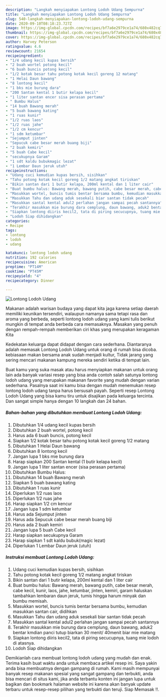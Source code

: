 ```yaml
---
description: "Langkah menyiapakan Lontong Lodoh Udang Sempurna"
title: "Langkah menyiapakan Lontong Lodoh Udang Sempurna"
slug: 540-langkah-menyiapakan-lontong-lodoh-udang-sempurna
date: 2020-09-10T08:18:23.727Z
image: https://img-global.cpcdn.com/recipes/bf7a6e2979ce1a74/680x482cq70/lontong-lodoh-udang-foto-resep-utama.jpg
thumbnail: https://img-global.cpcdn.com/recipes/bf7a6e2979ce1a74/680x482cq70/lontong-lodoh-udang-foto-resep-utama.jpg
cover: https://img-global.cpcdn.com/recipes/bf7a6e2979ce1a74/680x482cq70/lontong-lodoh-udang-foto-resep-utama.jpg
author: Harvey Peterson
ratingvalue: 4.6
reviewcount: 21654
recipeingredient:
- "1/4 udang kecil kupas bersih"
- "2 buah wortel potong kecil"
- "6 buah buncis potong kecil"
- "1/2 kotak besar tahu potong kotak kecil goreng 12 matang"
- "1 Helai Daun bawang"
- "8 lontong kecil"
- "1 bks mie burung dara"
- "200 Santan kental 1 butir kelapa kecil"
- "1 liter santan encer sisa perasan pertama"
- " Bumbu Halus"
- "14 buah Bawang merah"
- "5 buah bawang kating"
- "1 ruas kunir"
- "1/2 ruas laos"
- "1/2 ruas jahe"
- "1/2 cm kencur"
- "1 sdm ketumbar"
- "Sejumput jinten"
- "Sepucuk cabe besar merah buang biji"
- "2 buah kemiri"
- "5 buah Cabe kecil"
- "secukupnya Garam"
- "1 sdt kaldu bubukmagic lezat"
- "1 Lembar Daun jeruk utuh"
recipeinstructions:
- "Udang cuci kemudian kupas bersih, sisihkan"
- "Tahu potong kotak kecil goreng 1/2 matang angkat tiriskan"
- "Bikin santan dari 1 butir kelapa, 200ml kental dan 1 liter cair"
- "Buat bumbu halus: Bawang merah, bawang putih, cabe besar merah, cabe kecil, kunir, laos, jahe, ketumbar, jinten, kemiri, garam haluskan tambahkan lembaran daun jeruk, tumis hingga harum minyak dan bumbu memisah."
- "Masukkan wortel, buncis tumis bentar bersama bumbu, kemudian masukkan santan cair, didihkan"
- "Masukkan Tahu dan udang aduk sesekali biar santan tidak pecah"
- "Masukkan santal kental adul2 perlahan jangan sampai pecah santannya"
- "Terakhir masukkan mie burung dara cemplung, daun bawang, aduk2 bentar kmdian panci tutup biarkan 30 menit/ 40menit biar mie matang"
- "Siapkan lontong diiris kecil2, tata di piring secucupnya, tuang mie lodoh di atasnya."
- "Lodoh Siap dihidangkan"
categories:
- Recipe
tags:
- lontong
- lodoh
- udang

katakunci: lontong lodoh udang 
nutrition: 192 calories
recipecuisine: American
preptime: "PT14M"
cooktime: "PT45M"
recipeyield: "4"
recipecategory: Dinner

---
```



![Lontong Lodoh Udang](https://img-global.cpcdn.com/recipes/bf7a6e2979ce1a74/680x482cq70/lontong-lodoh-udang-foto-resep-utama.jpg)

Makanan adalah warisan budaya yang dapat kita jaga karena setiap daerah memiliki keunikan tersendiri, walaupun namanya sama tetapi rasa dan aroma yang berbeda, seperti lontong lodoh udang yang kami tulis berikut mungkin di tempat anda berbeda cara memasaknya. Masakan yang penuh dengan rempah-rempah memberikan ciri khas yang merupakan keragaman Kita

Kedekatan keluarga dapat didapat dengan cara sederhana. Diantaranya adalah memasak Lontong Lodoh Udang untuk orang di rumah bisa dicoba. kebiasaan makan bersama anak sudah menjadi kultur, Tidak jarang yang sering mencari makanan kampung mereka sendiri ketika di tempat lain.



Buat kamu yang suka masak atau harus menyiapkan makanan untuk orang lain ada banyak variasi resep yang bisa anda contoh salah satunya lontong lodoh udang yang merupakan makanan favorite yang mudah dengan varian sederhana. Pasalnya saat ini kamu bisa dengan mudah menemukan resep lontong lodoh udang tanpa harus bersusah payah.
Seperti resep Lontong Lodoh Udang yang bisa kamu tiru untuk disajikan pada keluarga tercinta. Dan sangat simple hanya dengan 10 langkah dan 24 bahan.


<!--inarticleads1-->

##### Bahan-bahan yang dibutuhkan membuat Lontong Lodoh Udang:

1. Dibutuhkan 1/4 udang kecil kupas bersih
1. Dibutuhkan 2 buah wortel, potong kecil
1. Harus ada 6 buah buncis, potong kecil
1. Siapkan 1/2 kotak besar tahu potong kotak kecil goreng 1/2 matang
1. Dibutuhkan 1 Helai Daun bawang
1. Dibutuhkan 8 lontong kecil
1. Jangan lupa 1 bks mie burung dara
1. Harap siapkan 200 Santan kental (1 butir kelapa kecil)
1. Jangan lupa 1 liter santan encer (sisa perasan pertama)
1. Dibutuhkan  Bumbu Halus:
1. Dibutuhkan 14 buah Bawang merah
1. Siapkan 5 buah bawang kating
1. Dibutuhkan 1 ruas kunir
1. Diperlukan 1/2 ruas laos
1. Diperlukan 1/2 ruas jahe
1. Harap siapkan 1/2 cm kencur
1. Jangan lupa 1 sdm ketumbar
1. Harus ada Sejumput jinten
1. Harus ada Sepucuk cabe besar merah buang biji
1. Harus ada 2 buah kemiri
1. Jangan lupa 5 buah Cabe kecil
1. Harap siapkan secukupnya Garam
1. Harap siapkan 1 sdt kaldu bubuk(magic lezat)
1. Diperlukan 1 Lembar Daun jeruk (utuh)




<!--inarticleads2-->

##### Instruksi membuat  Lontong Lodoh Udang:

1. Udang cuci kemudian kupas bersih, sisihkan
1. Tahu potong kotak kecil goreng 1/2 matang angkat tiriskan
1. Bikin santan dari 1 butir kelapa, 200ml kental dan 1 liter cair
1. Buat bumbu halus: Bawang merah, bawang putih, cabe besar merah, cabe kecil, kunir, laos, jahe, ketumbar, jinten, kemiri, garam haluskan tambahkan lembaran daun jeruk, tumis hingga harum minyak dan bumbu memisah.
1. Masukkan wortel, buncis tumis bentar bersama bumbu, kemudian masukkan santan cair, didihkan
1. Masukkan Tahu dan udang aduk sesekali biar santan tidak pecah
1. Masukkan santal kental adul2 perlahan jangan sampai pecah santannya
1. Terakhir masukkan mie burung dara cemplung, daun bawang, aduk2 bentar kmdian panci tutup biarkan 30 menit/ 40menit biar mie matang
1. Siapkan lontong diiris kecil2, tata di piring secucupnya, tuang mie lodoh di atasnya.
1. Lodoh Siap dihidangkan




Demikianlah cara membuat lontong lodoh udang yang mudah dan enak. Terima kasih buat waktu anda untuk membaca artikel resep ini. Saya yakin anda bisa membuatnya dengan gampang di rumah. Kami masih mempunyai banyak resep makanan spesial yang sangat gampang dan terbukti, anda bisa mencari di situs kami, jika anda terbantu konten ini jangan lupa untuk bagikan dan bookmark halaman website ini karena akan banyak update terbaru untuk resep-resep pilihan yang terbukti dan teruji. Siap Memasak !!. 

